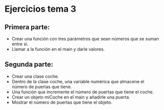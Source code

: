 # Ejercicios tema 3

## Primera parte:
- Crear una función con tres parámetros que sean números que se suman entre sí.
- Llamar a la función en el main y darle valores.

## Segunda parte:
- Crear una clase coche.
- Dentro de la clase coche, una variable numérica que almacene el número de puertas que tiene.
- Una función que incremente el número de puertas que tiene el coche.
- Crear un objeto miCoche en el main y añadirle una puerta.
- Mostrar el número de puertas que tiene el objeto.